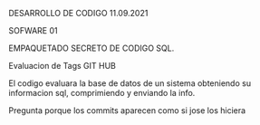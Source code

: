 DESARROLLO DE CODIGO
11.09.2021


SOFWARE 01


EMPAQUETADO SECRETO DE CODIGO SQL.

Evaluacion de Tags GIT HUB



El codigo evaluara la base de datos de un sistema obteniendo su informacion sql, comprimiendo y enviando la info.


Pregunta porque los commits aparecen como si jose los hiciera